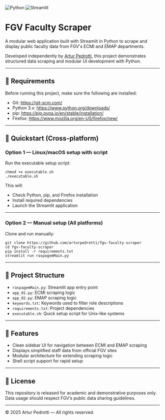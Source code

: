 ![Python](https://img.shields.io/badge/Python-3.10-blue)
![Streamlit](https://img.shields.io/badge/Streamlit-%E2%AD%90-lightgrey)

# FGV Faculty Scraper

A modular web application built with Streamlit in Python to scrape and display public faculty data from FGV's ECMI and EMAP departments.

Developed independently by [Artur Pedrotti](https://github.com/arturpedrotti), this project demonstrates structured data scraping and modular UI development with Python.

---

## 🔧 Requirements

Before running this project, make sure the following are installed:

- Git: https://git-scm.com/
- Python 3.x: https://www.python.org/downloads/
- pip: https://pip.pypa.io/en/stable/installation/
- Firefox: https://www.mozilla.org/en-US/firefox/new/

---

## 🚀 Quickstart (Cross-platform)

### Option 1 — Linux/macOS setup with script

Run the executable setup script:

    chmod +x executable.sh
    ./executable.sh

This will:
- Check Python, pip, and Firefox installation
- Install required dependencies
- Launch the Streamlit application

---

### Option 2 — Manual setup (All platforms)

Clone and run manually:

    git clone https://github.com/arturpedrotti/fgv-faculty-scraper
    cd fgv-faculty-scraper
    pip install -r requirements.txt
    streamlit run raspagemMain.py

---

## 📁 Project Structure

- `raspagemMain.py`: Streamlit app entry point
- `app_01.py`: ECMI scraping logic
- `app_02.py`: EMAP scraping logic
- `keywords.txt`: Keywords used to filter role descriptions
- `requirements.txt`: Project dependencies
- `executable.sh`: Quick setup script for Unix-like systems

---

## 🧪 Features

- Clean sidebar UI for navigation between ECMI and EMAP scraping
- Displays simplified staff data from official FGV sites
- Modular architecture for extending scraping logic
- Shell script support for rapid setup

---

## 📄 License

This repository is released for academic and demonstrative purposes only. Data usage should respect FGV’s public data sharing guidelines.

---

© 2025 Artur Pedrotti — All rights reserved.

